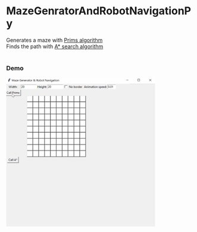 # MazeGenratorAndRobotNavigationPy


Generates a maze with <a href="https://en.wikipedia.org/wiki/Prim%27s_algorithm">Prims algorithm</a>
<br>
Finds the path with <a href="https://en.wikipedia.org/wiki/A*_search_algorithm">A* search algorithm</a>
<br>
<br>

### Demo 
<img src="https://github.com/dgjinovci/MazeGenratorAndRobotNavigationPy/blob/master/demo.gif" width="400" height="400" />
